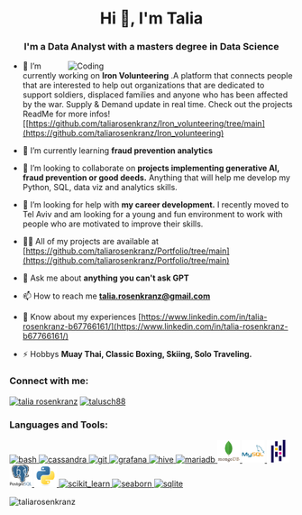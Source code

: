 <h1 align="center">Hi 👋, I'm Talia</h1>
<h3 align="center">I'm a Data Analyst with a masters degree in Data Science</h3>

<p align= "left"> <img align="right" alt="Coding" width="400" src="https://cdn.domestika.org/c_fill,dpr_auto,f_auto,q_auto,w_820/v1586410745/content-items/004/129/018/Female-Jabber-Jab-Gym-original.gif?1586410745">
  
- 🔭 I’m currently working on **Iron Volunteering** .A platform that connects people that are interested to help out organizations that are dedicated to support soldiers, displaced families and anyone who has been affected by the war. Supply & Demand update in real time. Check out the projects ReadMe for more infos! [[https://github.com/taliarosenkranz/Iron_volunteering/tree/main](https://github.com/taliarosenkranz/Iron_volunteering)

- 🌱 I’m currently learning **fraud prevention analytics**

- 👯 I’m looking to collaborate on **projects implementing generative AI, fraud prevention or good deeds.** Anything that will help me develop my Python, SQL, data viz and analytics skills.

- 🤝 I’m looking for help with **my career development.** I recently moved to Tel Aviv and am looking for a young and fun environment to work with people who are motivated to improve their skills.

- 👨‍💻 All of my projects are available at [https://github.com/taliarosenkranz/Portfolio/tree/main](https://github.com/taliarosenkranz/Portfolio/tree/main)

- 💬 Ask me about **anything you can't ask GPT**

- 📫 How to reach me **talia.rosenkranz@gmail.com**

- 📄 Know about my experiences [https://www.linkedin.com/in/talia-rosenkranz-b67766161/](https://www.linkedin.com/in/talia-rosenkranz-b67766161/)

- ⚡ Hobbys **Muay Thai, Classic Boxing, Skiing, Solo Traveling.**

<h3 align="left">Connect with me:</h3>
<p align="left">
<a href="https://linkedin.com/in/talia rosenkranz" target="blank"><img align="center" src="https://raw.githubusercontent.com/rahuldkjain/github-profile-readme-generator/master/src/images/icons/Social/linked-in-alt.svg" alt="talia rosenkranz" height="30" width="40" /></a>
<a href="https://instagram.com/talusch88" target="blank"><img align="center" src="https://raw.githubusercontent.com/rahuldkjain/github-profile-readme-generator/master/src/images/icons/Social/instagram.svg" alt="talusch88" height="30" width="40" /></a>
</p>

<h3 align="left">Languages and Tools:</h3>
<p align="left"> <a href="https://www.gnu.org/software/bash/" target="_blank" rel="noreferrer"> <img src="https://www.vectorlogo.zone/logos/gnu_bash/gnu_bash-icon.svg" alt="bash" width="40" height="40"/> </a> <a href="https://cassandra.apache.org/" target="_blank" rel="noreferrer"> <img src="https://www.vectorlogo.zone/logos/apache_cassandra/apache_cassandra-icon.svg" alt="cassandra" width="40" height="40"/> </a> <a href="https://git-scm.com/" target="_blank" rel="noreferrer"> <img src="https://www.vectorlogo.zone/logos/git-scm/git-scm-icon.svg" alt="git" width="40" height="40"/> </a> <a href="https://grafana.com" target="_blank" rel="noreferrer"> <img src="https://www.vectorlogo.zone/logos/grafana/grafana-icon.svg" alt="grafana" width="40" height="40"/> </a> <a href="https://hive.apache.org/" target="_blank" rel="noreferrer"> <img src="https://www.vectorlogo.zone/logos/apache_hive/apache_hive-icon.svg" alt="hive" width="40" height="40"/> </a> <a href="https://mariadb.org/" target="_blank" rel="noreferrer"> <img src="https://www.vectorlogo.zone/logos/mariadb/mariadb-icon.svg" alt="mariadb" width="40" height="40"/> </a> <a href="https://www.mongodb.com/" target="_blank" rel="noreferrer"> <img src="https://raw.githubusercontent.com/devicons/devicon/master/icons/mongodb/mongodb-original-wordmark.svg" alt="mongodb" width="40" height="40"/> </a> <a href="https://www.mysql.com/" target="_blank" rel="noreferrer"> <img src="https://raw.githubusercontent.com/devicons/devicon/master/icons/mysql/mysql-original-wordmark.svg" alt="mysql" width="40" height="40"/> </a> <a href="https://pandas.pydata.org/" target="_blank" rel="noreferrer"> <img src="https://raw.githubusercontent.com/devicons/devicon/2ae2a900d2f041da66e950e4d48052658d850630/icons/pandas/pandas-original.svg" alt="pandas" width="40" height="40"/> </a> <a href="https://www.postgresql.org" target="_blank" rel="noreferrer"> <img src="https://raw.githubusercontent.com/devicons/devicon/master/icons/postgresql/postgresql-original-wordmark.svg" alt="postgresql" width="40" height="40"/> </a> <a href="https://www.python.org" target="_blank" rel="noreferrer"> <img src="https://raw.githubusercontent.com/devicons/devicon/master/icons/python/python-original.svg" alt="python" width="40" height="40"/> </a> <a href="https://scikit-learn.org/" target="_blank" rel="noreferrer"> <img src="https://upload.wikimedia.org/wikipedia/commons/0/05/Scikit_learn_logo_small.svg" alt="scikit_learn" width="40" height="40"/> </a> <a href="https://seaborn.pydata.org/" target="_blank" rel="noreferrer"> <img src="https://seaborn.pydata.org/_images/logo-mark-lightbg.svg" alt="seaborn" width="40" height="40"/> </a> <a href="https://www.sqlite.org/" target="_blank" rel="noreferrer"> <img src="https://www.vectorlogo.zone/logos/sqlite/sqlite-icon.svg" alt="sqlite" width="40" height="40"/> </a> </p>

<p><img align="center" src="https://github-readme-stats.vercel.app/api/top-langs?username=taliarosenkranz&show_icons=true&locale=en&layout=compact" alt="taliarosenkranz" /></p>

